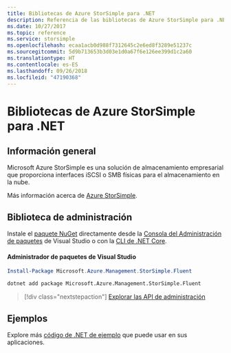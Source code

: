 ```yaml
---
title: Bibliotecas de Azure StorSimple para .NET
description: Referencia de las bibliotecas de Azure StorSimple para .NET
ms.date: 10/27/2017
ms.topic: reference
ms.service: storsimple
ms.openlocfilehash: ecaa1acb0d988f7312645c2e6ed8f3289e51237c
ms.sourcegitcommit: 5d9b713653b3d03e1d0a67f6e126ee399d1c2a60
ms.translationtype: HT
ms.contentlocale: es-ES
ms.lasthandoff: 09/26/2018
ms.locfileid: "47190368"
---
```

# <a name="azure-storsimple-libraries-for-net"></a>Bibliotecas de Azure StorSimple para .NET

## <a name="overview"></a>Información general

Microsoft Azure StorSimple es una solución de almacenamiento empresarial que proporciona interfaces iSCSI o SMB físicas para el almacenamiento en la nube. 

Más información acerca de [Azure StorSimple](/azure/storsimple/).    

## <a name="management-library"></a>Biblioteca de administración

Instale el [paquete NuGet](https://www.nuget.org/packages/Microsoft.Azure.Management.StorSimple.Fluent) directamente desde la [Consola del Administración de paquetes][PackageManager] de Visual Studio o con la [CLI de .NET Core][DotNetCLI].

#### <a name="visual-studio-package-manager"></a>Administrador de paquetes de Visual Studio

```powershell
Install-Package Microsoft.Azure.Management.StorSimple.Fluent
```

```bash
dotnet add package Microsoft.Azure.Management.StorSimple.Fluent
```

> [!div class="nextstepaction"]
> [Explorar las API de administración](/dotnet/api/overview/azure/monitor/management)

## <a name="samples"></a>Ejemplos

Explore más [código de .NET de ejemplo](https://azure.microsoft.com/resources/samples/?platform=dotnet) que puede usar en sus aplicaciones.

[PackageManager]: https://docs.microsoft.com/nuget/tools/package-manager-console
[DotNetCLI]: https://docs.microsoft.com/dotnet/core/tools/dotnet-add-package